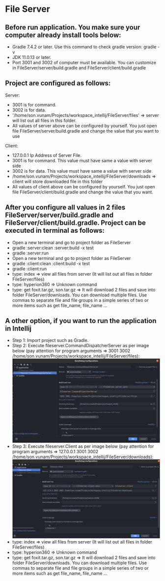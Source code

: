 # File Server

## Before run application. You make sure your computer already install tools below:

- Gradle 7.4.2 or later. Use this command to check gradle version: gradle -v
- JDK 11.0.13 or later. 
- Port 3001 and 3002 of computer must be available. You can customize in FileServer/server/build.gradle and FileServer/client/build.gradle

## Project are configured as follows:

Server:
- 3001 is for command.
- 3002 is for data.
- '/home/son.vunam/Projects/workspace_intellij/FileServer/files' => server will list out all files in this folder.
- All values of server above can be configured by yourself. You just open file FileServer/server/build.gradle and change the value that you want to use

Client:
- 127.0.0.1 Ip Address of Server File.
- 3001 is for command. This value must have same a value with server side
- 3002 is for data. This value must have same a value with server side
- /home/son.vunam/Projects/workspace_intellij/FileServer/downloads => client will store downloaded file in this folder
- All values of client above can be configured by yourself. You just open file FileServer/client/build.gradle and change the value that you want.

## After you configure all values in 2 files FileServer/server/build.gradle and FileServer/client/build.gradle. Project can be executed in terminal as follows:

- Open a new terminal and go to project folder as FileServer
- gradle :server:clean :server:build -x test
- gradle :server:run
- Open a new terminal and go to project folder as FileServer
- gradle :client:clean :client:build -x test
- gradle :client:run
- type: index => view all files from server (It will list out all files in folder FileServer/files)
- type: hyperion360 => Unknown command
- type: get foxit.tar.gz, son.tar.gz => It will download 2 files and save into folder FileServer/downloads. You can download multiple files.  Use commas to separate file and file groups in a simple series of two or more items such as get file_name, file_name ...

## A other option, if you want to run the application in Intellij
- Step 1: Import project such as Gradle.
- Step 2: Execute fileserver.CommandDispatcherServer as per image below (pay attention for program arguments => 3001 3002 /home/son.vunam/Projects/workspace_intellij/FileServer/files):
![](images/2.png)
- Step 3: Execute fileserver.Client as per image below (pay attention for program arguments => 127.0.0.1 3001 3002 /home/son.vunam/Projects/workspace_intellij/FileServer/downloads):
![](images/3.png)
- type: index => view all files from server (It will list out all files in folder FileServer/files)
- type: hyperion360 => Unknown command
- type: get foxit.tar.gz, son.tar.gz => It will download 2 files and save into folder FileServer/downloads. You can download multiple files.  Use commas to separate file and file groups in a simple series of two or more items such as get file_name, file_name ...